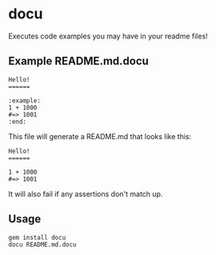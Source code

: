 docu
====

Executes code examples you may have in your readme files!

Example README.md.docu
----------------------

```
Hello!
======

:example:
1 + 1000
#=> 1001
:end:
```

This file will generate a README.md that looks like this:

```
Hello!
======

1 + 1000
#=> 1001
```

It will also fail if any assertions don't match up.

Usage
-----

```
gem install docu
docu README.md.docu
```
